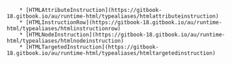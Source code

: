         * [HTMLAttributeInstruction](https://gitbook-18.gitbook.io/au/runtime-html/typealiases/htmlattributeinstruction)
        * [HTMLInstructionRow](https://gitbook-18.gitbook.io/au/runtime-html/typealiases/htmlinstructionrow)
        * [HTMLNodeInstruction](https://gitbook-18.gitbook.io/au/runtime-html/typealiases/htmlnodeinstruction)
        * [HTMLTargetedInstruction](https://gitbook-18.gitbook.io/au/runtime-html/typealiases/htmltargetedinstruction)
